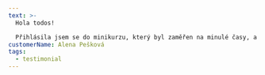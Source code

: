 ```yaml
---
text: >-
  Hola todos!

  Přihlásila jsem se do minikurzu, který byl zaměřen na minulé časy, a byla to skvělá volba.  Dostalo se nám od Lídy mnoho užitečných informací a způsobů, jak tuto ne úplně jednoduchou gramatiku uchopit. Samozřejmě jsme to hned ověřovali v praxi.  V naší skupince jsem se cítila opravdu pohodově.  Už se těším na leden na další kurz a možná i na nějaký pobyt s Lídou ve Španělsku. Lída, muchas gracias!
customerName: Alena Pešková
tags:
  - testimonial
---
```

